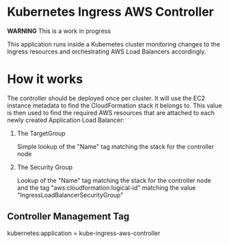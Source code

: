 # Kubernetes Ingress AWS Controller

**WARNING** This is a work in progress

This application runs inside a Kubernetes cluster monitoring changes to the Ingress 
resources and orchestrating AWS Load Balancers accordingly.

# How it works
The controller should be deployed once per cluster. It will use the EC2 instance metadata to find the CloudFormation
stack it belongs to. This value is then used to find the required AWS resources that are attached to each newly created 
Application Load Balancer:

1. The TargetGroup

    Simple lookup of the "Name" tag matching the stack for the controller node

2. The Security Group

    Lookup of the "Name" tag matching the stack for the controller node and the tag "aws:cloudformation:logical-id"
    matching the value "IngressLoadBalancerSecurityGroup"

## Controller Management Tag

kubernetes:application = kube-ingress-aws-controller

